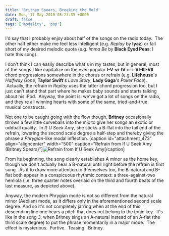 ```yaml
---
title: 'Britney Spears, Breaking the Mold'
date: Mon, 17 May 2010 05:23:35 +0000
draft: false
tags: ['modality', 'pop']
---
```


I'd say that I probably enjoy about half of the songs on the radio today.  The other half either make me feel less intelligent (e.g. _Replay_ by **Iyaz**) or fall short of my desired melodic quota (e.g. _Imma Be_ by **Black Eyed Peas**; I hate this song).

I don't think I can easily describe what's in my tastes, but in general, most of the songs I like capitalize on the ever-popular **I-V-vi-IV** or **i-VI-III-VII** chord progressions somewhere in the chorus or refrain (e.g. **Lifehouse**'s _Halfway Gone_, **Taylor Swift**'s _Love Story_, **Lady Gaga**'s _Poker Face_).  Actually, the refrain in _Replay_ uses the latter chord progression too, but I just can't stand that part where he makes baby sounds and starts talking about his iPod.  Anyway, the point is: we've got a lot of songs on the radio, and they're all winning hearts with some of the same, tried-and-true musical constructs.

Not one to be caught going with the flow though, **Britney** occasionally throws a few little curveballs into the mix to give her songs an exotic or oddball quality.  In _If U Seek Amy_, she sticks a B-flat into the tail end of the refrain, lowering the second scale degree a half-step and thereby giving the phrase a _Phrygian_\-like modal inflection. \[caption id="attachment\_473" align="aligncenter" width="500" caption="Refrain from If U Seek Amy (Britney Spears)"\]![Refrain from If U Seek Amy](https://alexchao-blog-media.s3.amazonaws.com/2021/07/f82e7-spears-ifuseekamy.png "Refrain from If U Seek Amy")\[/caption\]

From its beginning, the song clearly establishes A minor as the home key, though we don't actually hear a B-natural until right before the refrain is first sung.  As if to draw more attention to themselves too, the B-natural and B-flat both appear in a conspicuous rhythmic context: a three-against-two hemiola (i.e. three quarter notes overlaid on the third and fourth beats of the last measure, as depicted above).

Anyway, the modern Phrygian mode is not so different from the natural minor (Aeolian) mode, as it differs only in the aforementioned second scale degree. And so it's not completely jarring when at the end of this descending line one hears a pitch that does not belong to the tonic key.  It's like in the song _3_, when Britney sings an A-natural instead of an A-flat (the third scale degree) to put the phrase momentarily in a major mode.  The effect is mysterious.  Furtive.  Teasing.  Britney.

